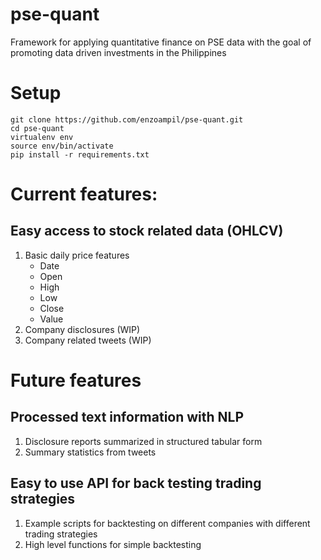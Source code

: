 # pse-quant
Framework for applying quantitative finance on PSE data with the goal of promoting data driven investments in the Philippines

# Setup
```
git clone https://github.com/enzoampil/pse-quant.git
cd pse-quant
virtualenv env
source env/bin/activate
pip install -r requirements.txt
```

# Current features:
## Easy access to stock related data (OHLCV)
1. Basic daily price features
    - Date
    - Open
    - High
    - Low
    - Close
    - Value
 2. Company disclosures (WIP)
 3. Company related tweets (WIP)

 # Future features
## Processed text information with NLP
1. Disclosure reports summarized in structured tabular form
2. Summary statistics from tweets

## Easy to use API for back testing trading strategies
1. Example scripts for backtesting on different companies with different trading strategies
2. High level functions for simple backtesting
